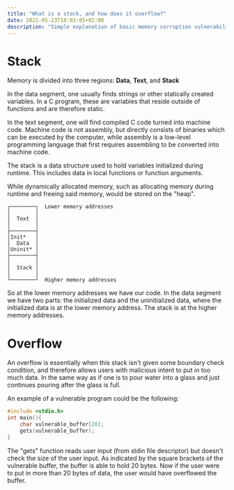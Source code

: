 ```yaml
---
title: "What is a stack, and how does it overflow?"
date: 2021-05-23T18:03:05+02:00
description: "Simple explanation of basic memory corruption vulnerabilities"
---
```


# Stack
Memory is divided into three regions:
**Data**, **Text**, and **Stack**

In the data segment, one usually finds strings or other statically created variables. In a C program, these are variables that reside outside of functions and are therefore static. 

In the text segment, one will find compiled C code turned into machine code. Machine code is not assembly, but directly consists of binaries which can be executed by the computer, while assembly is a low-level programming language that first requires assembling to be converted into machine code.

The stack is a data structure used to hold variables initialized during runtime. This includes data in local functions or function arguments. 

While dynamically allocated memory, such as allocating memory during runtime and freeing said memory, would be stored on the "heap".

```
┌────────┐  Lower memory addresses
│        │
│  Text  │
│        │
├────────┤
│Init*   │
│  Data  │
│Uninit* │
├────────┤
│        │
│  Stack │
│        │
└────────┘  Higher memory addresses
```

So at the lower memory addresses we have our code. In the data segment we have two parts: the initialized data and the uninitialized data, where the initialized data is at the lower memory address.
The stack is at the higher memory addresses. 

# Overflow 
An overflow is essentially when this stack isn't given some boundary check condition, and therefore allows users with malicious intent to put in too much data. In the same way as if one is to pour water into a glass and just continues pouring after the glass is full. 

An example of a vulnerable program could be the following:
```c
#include <stdio.h>
int main(){
    char vulnerable_buffer[20];
    gets(vulnerable_buffer);
}
```

The "gets" function reads user input (from stdin file descriptor) but doesn't check the size of the user input. As indicated by the square brackets of the vulnerable buffer, the buffer is able to hold 20 bytes. Now if the user were to put in more than 20 bytes of data, the user would have overflowed the buffer.
